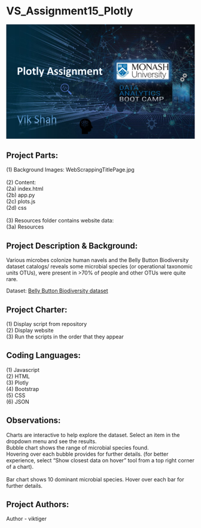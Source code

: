 # VS_Assignment15_Plotly

![PlotlyTitlePage](\PlotlyTitlePage.jpg)

## **Project Parts:**
(1) Background Images: WebScrappingTitlePage.jpg\
\
(2) Content:\
(2a) index.html\
(2b) app.py\
(2c) plots.js\
(2d) css\
\
(3) Resources folder contains website data:\
(3a) Resources

## **Project Description & Background:**
Various microbes colonize human navels and the Belly Button Biodiversity dataset catalogs/ reveals some microbial species (or operational taxonomic units OTUs), were present in >70% of people and other OTUs were quite rare.

Dataset: [Belly Button Biodiversity dataset](http://robdunnlab.com/projects/belly-button-biodiversity/)

## **Project Charter:**
(1) Display script from repository\
(2) Display website\
(3) Run the scripts in the order that they appear

## **Coding Languages:**
(1) Javascript\
(2) HTML\
(3) Plotly\
(4) Bootstrap\
(5) CSS\
(6) JSON

## **Observations:**
Charts are interactive to help explore the dataset. Select an item in the dropdown menu and see the results.
\
Bubble chart shows the range of microbial species found. \
Hovering over each bubble provides for further details. (for better experience, select “Show closest data on hover” tool from a top right corner of a chart). \
\
Bar chart shows 10 dominant microbial species. Hover over each bar for further details.

## **Project Authors:**
Author - viktiger
